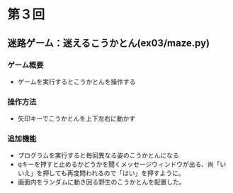 # 第３回
## 迷路ゲーム：迷えるこうかとん(ex03/maze.py)
### ゲーム概要
- ゲームを実行するとこうかとんを操作する
### 操作方法
- 矢印キーでこうかとんを上下左右に動かす
### 追加機能
- プログラムを実行すると毎回異なる姿のこうかとんになる
- qキーを押すと止めるかどうかを聞くメッセージウィンドウが出る、尚「いいえ」を押しても再度問われるので「はい」を押すように。
- 画面内をランダムに動き回る野生のこうかとんを配置した。